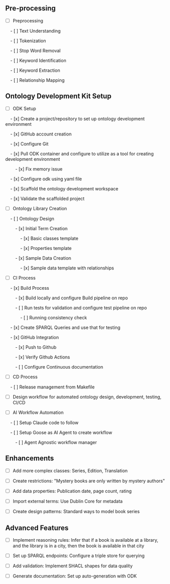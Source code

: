 ## Pre-processing

- [ ] Preprocessing

    - [ ] Text Understanding

    - [ ] Tokenization

    - [ ] Stop Word Removal

    - [ ] Keyword Identification

    - [ ] Keyword Extraction

    - [ ] Relationship Mapping

## Ontology Development Kit Setup

- [ ] ODK Setup

    - [x] Create a project/repository to set up ontology development environment

    - [x] GitHub account creation

    - [x] Configure Git

    - [x] Pull ODK container and configure to utilize as a tool for creating development environment

        - [x] Fix memory issue

    - [x] Configure odk using yaml file

    - [x] Scaffold the ontology development workspace

    - [x] Validate the scaffolded project

- [ ] Ontology Library Creation

    - [ ] Ontology Design

        - [x] Initial Term Creation

            - [x] Basic classes template

            - [x] Properties template

        - [x] Sample Data Creation

            - [x] Sample data template with relationships

- [ ] CI Process

    - [x] Build Process

        - [x] Build locally and configure Build pipeline on repo

        - [ ] Run tests for validation and configure test pipeline on repo

            - [ ] Running consistency check

    - [x] Create SPARQL Queries and use that for testing

    - [x] GitHub Integration

        - [x] Push to Github

        - [x] Verify Github Actions

        - [ ] Configure Continuous documentation

- [ ] CD Process

    - [ ] Release management from Makefile

- [ ] Design workflow for automated ontology design, development, testing, CI/CD

- [ ] AI Workflow Automation

    - [ ] Setup Claude code to follow

    - [ ] Setup Goose as AI Agent to create workflow

        - [ ] Agent Agnostic workflow manager

  
## Enhancements

  

- [ ] Add more complex classes: Series, Edition, Translation

- [ ] Create restrictions: "Mystery books are only written by mystery authors"

- [ ] Add data properties: Publication date, page count, rating

- [ ] Import external terms: Use Dublin Core for metadata

- [ ] Create design patterns: Standard ways to model book series

## Advanced Features

  

- [ ] Implement reasoning rules: Infer that if a book is available at a library, and the library is in a city, then the book is available in that city

- [ ] Set up SPARQL endpoints: Configure a triple store for querying

- [ ] Add validation: Implement SHACL shapes for data quality

- [ ] Generate documentation: Set up auto-generation with ODK